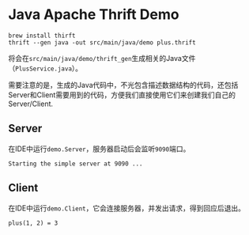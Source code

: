 Java Apache Thrift Demo
=======================

```
brew install thirft
thrift --gen java -out src/main/java/demo plus.thrift
```

将会在`src/main/java/demo/thrift_gen`生成相关的Java文件（`PlusService.java`）。

需要注意的是，生成的Java代码中，不光包含描述数据结构的代码，还包括Server和Client需要用到的代码，方便我们直接使用它们来创建我们自己的Server/Client.

Server
------

在IDE中运行`demo.Server`，服务器启动后会监听`9090`端口。

```
Starting the simple server at 9090 ...
```

Client
------

在IDE中运行`demo.Client`，它会连接服务器，并发出请求，得到回应后退出。

```
plus(1, 2) = 3
```